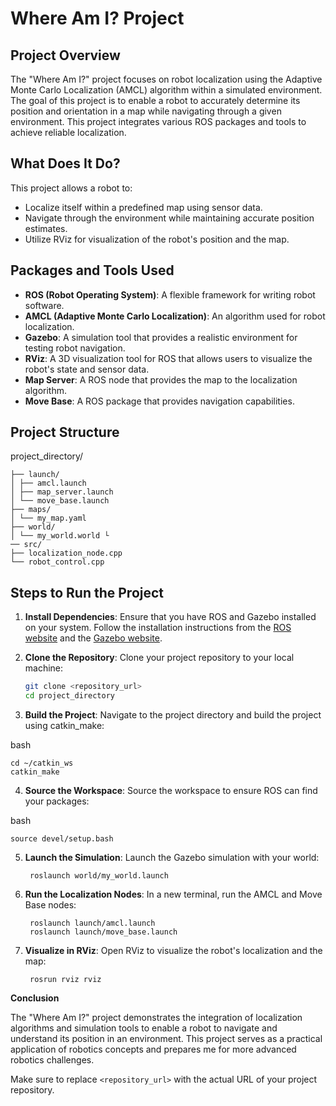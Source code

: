 # Where Am I? Project

## Project Overview
The "Where Am I?" project focuses on robot localization using the Adaptive Monte Carlo Localization (AMCL) algorithm within a simulated environment. The goal of this project is to enable a robot to accurately determine its position and orientation in a map while navigating through a given environment. This project integrates various ROS packages and tools to achieve reliable localization.

## What Does It Do?
This project allows a robot to:
- Localize itself within a predefined map using sensor data.
- Navigate through the environment while maintaining accurate position estimates.
- Utilize RViz for visualization of the robot's position and the map.

## Packages and Tools Used
- **ROS (Robot Operating System)**: A flexible framework for writing robot software.
- **AMCL (Adaptive Monte Carlo Localization)**: An algorithm used for robot localization.
- **Gazebo**: A simulation tool that provides a realistic environment for testing robot navigation.
- **RViz**: A 3D visualization tool for ROS that allows users to visualize the robot's state and sensor data.
- **Map Server**: A ROS node that provides the map to the localization algorithm.
- **Move Base**: A ROS package that provides navigation capabilities.

## Project Structure
project_directory/ 

    ├── launch/ 
    │ ├── amcl.launch 
    │ ├── map_server.launch 
    │ └── move_base.launch 
    ├── maps/ 
    │ └── my_map.yaml 
    ├── world/ 
    │ └── my_world.world └
    ── src/ 
    ├── localization_node.cpp 
    └── robot_control.cpp


## Steps to Run the Project

1. **Install Dependencies**:
   Ensure that you have ROS and Gazebo installed on your system. Follow the installation instructions from the [ROS website](http://wiki.ros.org/ROS/Installation) and the [Gazebo website](http://gazebosim.org/).

2. **Clone the Repository**:
   Clone your project repository to your local machine:
   ```bash
   git clone <repository_url>
   cd project_directory

3. **Build the Project**: Navigate to the project directory and build the project using catkin_make:

  bash

    cd ~/catkin_ws
    catkin_make

4. **Source the Workspace**: Source the workspace to ensure ROS can find your packages:

bash

    source devel/setup.bash

5. **Launch the Simulation**: Launch the Gazebo simulation with your world:

        roslaunch world/my_world.launch

6. **Run the Localization Nodes**: In a new terminal, run the AMCL and Move Base nodes:

        roslaunch launch/amcl.launch
        roslaunch launch/move_base.launch
    
7. **Visualize in RViz**: Open RViz to visualize the robot's localization and the map:

        rosrun rviz rviz


**Conclusion**

The "Where Am I?" project demonstrates the integration of localization algorithms and simulation tools to enable a robot to navigate and understand its position in an environment. This project serves as a practical application of robotics concepts and prepares me for more advanced robotics challenges.


Make sure to replace `<repository_url>` with the actual URL of your project repository.
